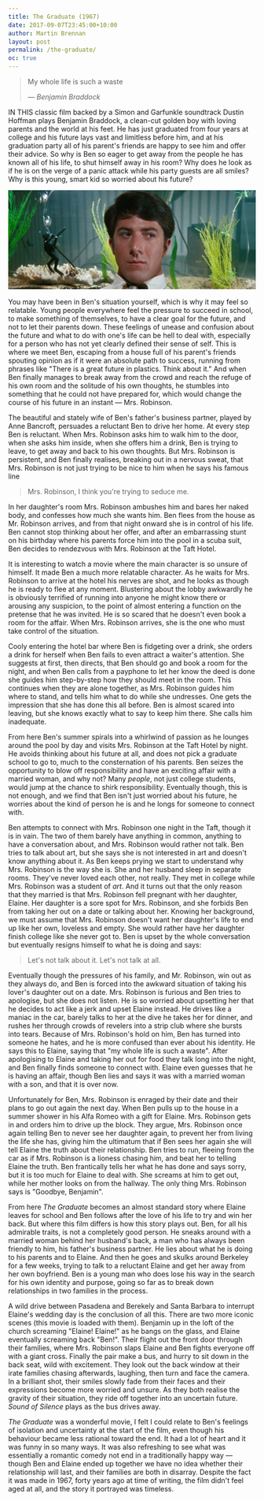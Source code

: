 ```yaml
---
title: The Graduate (1967)
date: 2017-09-07T23:45:00+10:00
author: Martin Brennan
layout: post
permalink: /the-graduate/
oc: true
---
```


<blockquote class="hero"><p>My whole life is such a waste</p><cite>— Benjamin Braddock</cite></blockquote>

<span class="first-letter">I</span>N THIS classic film backed by a Simon and Garfunkle soundtrack Dustin Hoffman plays Benjamin Braddock, a clean-cut golden boy with loving parents and the world at his feet. He has just graduated from four years at college and his future lays vast and limitless before him, and at his graduation party all of his parent's friends are happy to see him and offer their advice. So why is Ben so eager to get away from the people he has known all of his life, to shut himself away in his room? Why does he look as if he is on the verge of a panic attack while his party guests are all smiles? Why is this young, smart kid so worried about his future?

<!--more-->

![the graduate](/images/thegraduate.png)

You may have been in Ben's situation yourself, which is why it may feel so relatable. Young people everywhere feel the pressure to succeed in school, to make something of themselves, to have a clear goal for the future, and not to let their parents down. These feelings of unease and confusion about the future and what to do with one's life can be hell to deal with, especially for a person who has not yet clearly defined their sense of self. This is where we meet Ben, escaping from a house full of his parent's friends spouting opinion as if it were an absolute path to success, running from phrases like "There is a great future in plastics. Think about it." And when Ben finally manages to break away from the crowd and reach the refuge of his own room and the solitude of his own thoughts, he stumbles into something that he could not have prepared for, which would change the course of his future in an instant — Mrs. Robinson.

The beautiful and stately wife of Ben's father's business partner, played by Anne Bancroft, persuades a reluctant Ben to drive her home. At every step Ben is reluctant. When Mrs. Robinson asks him to walk him to the door, when she asks him inside, when she offers him a drink, Ben is trying to leave, to get away and back to his own thoughts. But Mrs. Robinson is persistent, and Ben finally realises, breaking out in a nervous sweat, that Mrs. Robinson is not just trying to be nice to him when he says his famous line

> Mrs. Robinson, I think you're trying to seduce me.

In her daughter's room Mrs. Robinson ambushes him and bares her naked body, and confesses how much she wants him. Ben flees from the house as Mr. Robinson arrives, and from that night onward she is in control of his life. Ben cannot stop thinking about her offer, and after an embarrassing stunt on his birthday where his parents force him into the pool in a scuba suit, Ben decides to rendezvous with Mrs. Robinson at the Taft Hotel.

It is interesting to watch a movie where the main character is so unsure of himself. It made Ben a much more relatable character. As he waits for Mrs. Robinson to arrive at the hotel his nerves are shot, and he looks as though he is ready to flee at any moment. Blustering about the lobby awkwardly he is obviously terrified of running into anyone he might know there or arousing any suspicion, to the point of almost entering a function on the pretense that he was invited. He is so scared that he doesn't even book a room for the affair. When Mrs. Robinson arrives, she is the one who must take control of the situation.

Cooly entering the hotel bar where Ben is fidgeting over a drink, she orders a drink for herself when Ben fails to even attract a waiter's attention. She suggests at first, then directs, that Ben should go and book a room for the night, and when Ben calls from a payphone to let her know the deed is done she guides him step-by-step how they should meet in the room. This continues when they are alone together, as Mrs. Robinson guides him where to stand, and tells him what to do while she undresses. One gets the impression that she has done this all before. Ben is almost scared into leaving, but she knows exactly what to say to keep him there. She calls him inadequate.

From here Ben's summer spirals into a whirlwind of passion as he lounges around the pool by day and visits Mrs. Robinson at the Taft Hotel by night. He avoids thinking about his future at all, and does not pick a graduate school to go to, much to the consternation of his parents. Ben seizes the opportunity to blow off responsibility and have an exciting affair with a married woman, and why not? Many _people_, not just college students, would jump at the chance to shirk responsibility. Eventually though, this is not enough, and we find that Ben isn't just worried about his future, he worries about the kind of person he is and he longs for someone to connect with.

Ben attempts to connect with Mrs. Robinson one night in the Taft, though it is in vain. The two of them barely have anything in common, anything to have a conversation about, and Mrs. Robinson would rather not talk. Ben tries to talk about art, but she says she is not interested in art and doesn't know anything about it. As Ben keeps prying we start to understand why Mrs. Robinson is the way she is. She and her husband sleep in separate rooms. They've never loved each other, not really. They met in college while Mrs. Robinson was a student of _art_. And it turns out that the only reason that they married is that Mrs. Robinson fell pregnant with her daughter, Elaine. Her daughter is a sore spot for Mrs. Robinson, and she forbids Ben from taking her out on a date or talking about her. Knowing her background, we must assume that Mrs. Robinson doesn't want her daughter's life to end up like her own, loveless and empty. She would rather have her daughter finish college like she never got to. Ben is upset by the whole conversation but eventually resigns himself to what he is doing and says:

> Let's not talk about it. Let's not talk at all.

Eventually though the pressures of his family, and Mr. Robinson, win out as they always do, and Ben is forced into the awkward situation of taking his lover's daughter out on a date. Mrs. Robinson is furious and Ben tries to apologise, but she does not listen. He is so worried about upsetting her that he decides to act like a jerk and upset Elaine instead. He drives like a maniac in the car, barely talks to her at the dive he takes her for dinner, and rushes her through crowds of revelers into a strip club where she bursts into tears. Because of Mrs. Robinson's hold on him, Ben has turned into someone he hates, and he is more confused than ever about his identity. He says this to Elaine, saying that "my whole life is such a waste". After apologising to Elaine and taking her out for food they talk long into the night, and Ben finally finds someone to connect with. Elaine even guesses that he is having an affair, though Ben lies and says it was with a married woman with a son, and that it is over now.

Unfortunately for Ben, Mrs. Robinson is enraged by their date and their plans to go out again the next day. When Ben pulls up to the house in a summer shower in his Alfa Romeo with a gift for Elaine. Mrs. Robinson gets in and orders him to drive up the block. They argue, Mrs. Robinson once again telling Ben to never see her daughter again, to prevent her from living the life she has, giving him the ultimatum that if Ben sees her again she will tell Elaine the truth about their relationship. Ben tries to run, fleeing from the car as if Mrs. Robinson is a lioness chasing him, and beat her to telling Elaine the truth. Ben frantically tells her what he has done and says sorry, but it is too much for Elaine to deal with. She screams at him to get out, while her mother looks on from the hallway. The only thing Mrs. Robinson says is "Goodbye, Benjamin".

From here _The Graduate_ becomes an almost standard story where Elaine leaves for school and Ben follows after the love of his life to try and win her back. But where this film differs is how this story plays out. Ben, for all his admirable traits, is not a completely good person. He sneaks around with a married woman behind her husband's back, a man who has always been friendly to him, his father's business partner. He lies about what he is doing to his parents and to Elaine. And then he goes and skulks around Berkeley for a few weeks, trying to talk to a reluctant Elaine and get her away from her own boyfriend. Ben is a young man who does lose his way in the search for his own identity and purpose, going so far as to break down relationships in two families in the process.

A wild drive between Pasadena and Berekely and Santa Barbara to interrupt Elaine's wedding day is the conclusion of all this. There are two more iconic scenes (this movie is loaded with them). Benjamin up in the loft of the church screaming "Elaine! Elaine!" as he bangs on the glass, and Elaine eventually screaming back "Ben!". Their flight out the front door through their families, where Mrs. Robinson slaps Elaine and Ben fights everyone off with a giant cross. Finally the pair make a bus, and hurry to sit down in the back seat, wild with excitement. They look out the back window at their irate families chasing afterwards, laughing, then turn and face the camera. In a brilliant shot, their smiles slowly fade from their faces and their expressions become more worried and unsure. As they both realise the gravity of their situation, they ride off together into an uncertain future. _Sound of Silence_ plays as the bus drives away.

_The Graduate_ was a wonderful movie, I felt I could relate to Ben's feelings of isolation and uncertainty at the start of the film, even though his behaviour became less rational toward the end. It had a lot of heart and it was funny in so many ways. It was also refreshing to see what was essentially a romantic comedy not end in a traditionally happy way — though Ben and Elaine ended up together we have no idea whether their relationship will last, and their families are both in disarray. Despite the fact it was made in 1967, forty years ago at time of writing, the film didn't feel aged at all, and the story it portrayed was timeless.
